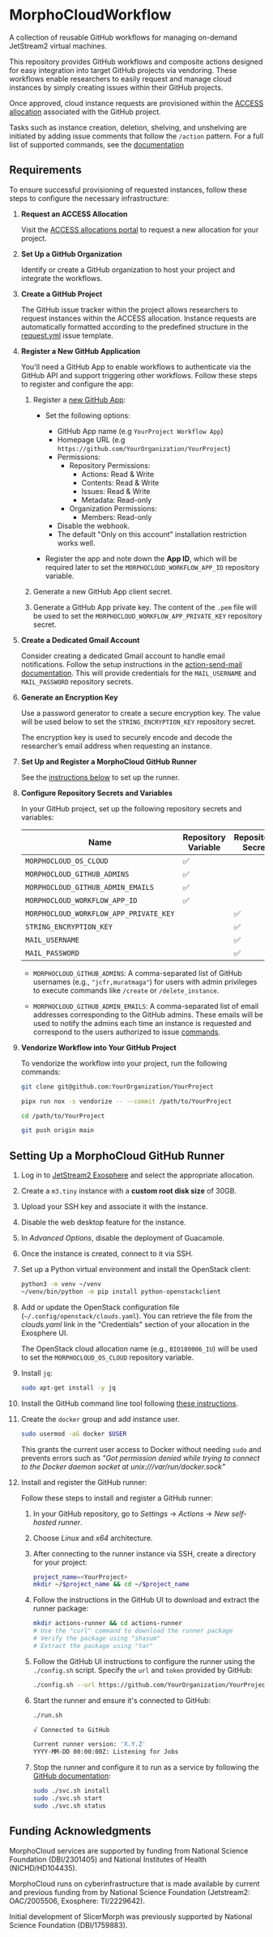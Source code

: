 # MorphoCloudWorkflow

A collection of reusable GitHub workflows for managing on-demand JetStream2
virtual machines.

This repository provides GitHub workflows and composite actions designed for
easy integration into target GitHub projects via vendoring. These workflows
enable researchers to easily request and manage cloud instances by simply
creating issues within their GitHub projects.

Once approved, cloud instance requests are provisioned within the
[ACCESS allocation](https://allocations.access-ci.org/) associated with the
GitHub project.

Tasks such as instance creation, deletion, shelving, and unshelving are
initiated by adding issue comments that follow the `/action` pattern. For a full
list of supported commands, see the [documentation](issue-commands.md)

## Requirements

To ensure successful provisioning of requested instances, follow these steps to
configure the necessary infrastructure:

1. **Request an ACCESS Allocation**

   Visit the [ACCESS allocations portal](https://allocations.access-ci.org/) to
   request a new allocation for your project.

2. **Set Up a GitHub Organization**

   Identify or create a GitHub organization to host your project and integrate
   the workflows.

3. **Create a GitHub Project**

   The GitHub issue tracker within the project allows researchers to request
   instances within the ACCESS allocation. Instance requests are automatically
   formatted according to the predefined structure in the
   [request.yml](.github/ISSUE_TEMPLATE/request.yml) issue template.

4. **Register a New GitHub Application**

   You'll need a GitHub App to enable workflows to authenticate via the GitHub
   API and support triggering other workflows. Follow these steps to register
   and configure the app:

   1. Register a
      [new GitHub App](https://docs.github.com/en/apps/creating-github-apps/registering-a-github-app/registering-a-github-app):

      - Set the following options:

        - GitHub App name (e.g `YourProject Workflow App`)
        - Homepage URL (e.g `https://github.com/YourOrganization/YourProject`)
        - Permissions:
          - Repository Permissions:
            - Actions: Read & Write
            - Contents: Read & Write
            - Issues: Read & Write
            - Metadata: Read-only
          - Organization Permissions:
            - Members: Read-only
        - Disable the webhook.
        - The default "Only on this account" installation restriction works
          well.

      - Register the app and note down the **App ID**, which will be required
        later to set the `MORPHOCLOUD_WORKFLOW_APP_ID` repository variable.

   2. Generate a new GitHub App client secret.

   3. Generate a GitHub App private key. The content of the `.pem` file will be
      used to set the `MORPHOCLOUD_WORKFLOW_APP_PRIVATE_KEY` repository secret.

5. **Create a Dedicated Gmail Account**

   Consider creating a dedicated Gmail account to handle email notifications.
   Follow the setup instructions in the
   [action-send-mail documentation](https://github.com/dawidd6/action-send-mail#gmail).
   This will provide credentials for the `MAIL_USERNAME` and `MAIL_PASSWORD`
   repository secrets.

6. **Generate an Encryption Key**

   Use a password generator to create a secure encryption key. The value will be
   used below to set the `STRING_ENCRYPTION_KEY` repository secret.

   The encryption key is used to securely encode and decode the researcher’s
   email address when requesting an instance.

7. **Set Up and Register a MorphoCloud GitHub Runner**

   See the [instructions below](#setting-up-a-morphocloud-github-runner) to set
   up the runner.

8. **Configure Repository Secrets and Variables**

   In your GitHub project, set up the following repository secrets and
   variables:

   | Name                                   | Repository Variable | Repository Secret  |
   | -------------------------------------- | ------------------- | ------------------ |
   | `MORPHOCLOUD_OS_CLOUD`                 | :white_check_mark:  |                    |
   | `MORPHOCLOUD_GITHUB_ADMINS`            | :white_check_mark:  |                    |
   | `MORPHOCLOUD_GITHUB_ADMIN_EMAILS`      | :white_check_mark:  |                    |
   | `MORPHOCLOUD_WORKFLOW_APP_ID`          | :white_check_mark:  |                    |
   | `MORPHOCLOUD_WORKFLOW_APP_PRIVATE_KEY` |                     | :white_check_mark: |
   | `STRING_ENCRYPTION_KEY`                |                     | :white_check_mark: |
   | `MAIL_USERNAME`                        |                     | :white_check_mark: |
   | `MAIL_PASSWORD`                        |                     | :white_check_mark: |

   - `MORPHOCLOUD_GITHUB_ADMINS`: A comma-separated list of GitHub usernames
     (e.g., `"jcfr,muratmaga"`) for users with admin privileges to execute
     commands like `/create` or `/delete_instance`.

   - `MORPHOCLOUD_GITHUB_ADMIN_EMAILS`: A comma-separated list of email
     addresses corresponding to the GitHub admins. These emails will be used to
     notify the admins each time an instance is requested and correspond to the
     users authorized to issue [commands](issue-commands.md).

9. **Vendorize Workflow into Your GitHub Project**

   To vendorize the workflow into your project, run the following commands:

   ```bash
   git clone git@github.com:YourOrganization/YourProject

   pipx run nox -s vendorize -- --commit /path/to/YourProject

   cd /path/to/YourProject

   git push origin main
   ```

## Setting Up a MorphoCloud GitHub Runner

1. Log in to [JetStream2 Exosphere](https://jetstream2.exosphere.app/exosphere/)
   and select the appropriate allocation.

2. Create a `m3.tiny` instance with a **custom root disk size** of 30GB.

3. Upload your SSH key and associate it with the instance.

4. Disable the web desktop feature for the instance.

5. In _Advanced Options_, disable the deployment of Guacamole.

6. Once the instance is created, connect to it via SSH.

7. Set up a Python virtual environment and install the OpenStack client:

   ```bash
   python3 -m venv ~/venv
   ~/venv/bin/python -m pip install python-openstackclient
   ```

8. Add or update the OpenStack configuration file
   (`~/.config/openstack/clouds.yaml`). You can retrieve the file from the
   _clouds.yaml_ link in the "Credentials" section of your allocation in the
   Exosphere UI.

   The OpenStack cloud allocation name (e.g., `BIO180006_IU`) will be used to
   set the `MORPHOCLOUD_OS_CLOUD` repository variable.

9. Install `jq`:

   ```bash
   sudo apt-get install -y jq
   ```

10. Install the GitHub command line tool following
    [these instructions](https://github.com/cli/cli/blob/trunk/docs/install_linux.md).

11. Create the `docker` group and add instance user.

    ```bash
    sudo usermod -aG docker $USER
    ```

    This grants the current user access to Docker without needing `sudo` and
    prevents errors such as _"Got permission denied while trying to connect to
    the Docker daemon socket at unix:///var/run/docker.sock"_

12. Install and register the GitHub runner:

    Follow these steps to install and register a GitHub runner:

    1. In your GitHub repository, go to _Settings_ -> _Actions_ -> _New
       self-hosted runner_.

    2. Choose _Linux_ and _x64_ architecture.

    3. After connecting to the runner instance via SSH, create a directory for
       your project:

       ```bash
       project_name=<YourProject>
       mkdir ~/$project_name && cd ~/$project_name
       ```

    4. Follow the instructions in the GitHub UI to download and extract the
       runner package:

       ```bash
       mkdir actions-runner && cd actions-runner
       # Use the "curl" command to download the runner package
       # Verify the package using "shasum"
       # Extract the package using "tar"
       ```

    5. Follow the GitHub UI instructions to configure the runner using the
       `./config.sh` script. Specify the `url` and `token` provided by GitHub:

       ```bash
       ./config.sh --url https://github.com/YourOrganization/YourProject --token TOKEN
       ```

    6. Start the runner and ensure it's connected to GitHub:

       ```bash
       ./run.sh

       √ Connected to GitHub

       Current runner version: 'X.Y.Z'
       YYYY-MM-DD 00:00:00Z: Listening for Jobs
       ```

    7. Stop the runner and configure it to run as a service by following the
       [GitHub documentation](https://docs.github.com/en/actions/hosting-your-own-runners/managing-self-hosted-runners/configuring-the-self-hosted-runner-application-as-a-service):

       ```bash
       sudo ./svc.sh install
       sudo ./svc.sh start
       sudo ./svc.sh status
       ```

## Funding Acknowledgments

MorphoCloud services are supported by funding from National Science Foundation
(DBI/2301405) and National Institutes of Health (NICHD/HD104435).

MorphoCloud runs on cyberinfrastructure that is made available by current and
previous funding from by National Science Foundation (Jetstream2: OAC/2005506,
Exosphere: TI/2229642).

Initial development of SlicerMorph was previously supported by National Science
Foundation (DBI/1759883).

